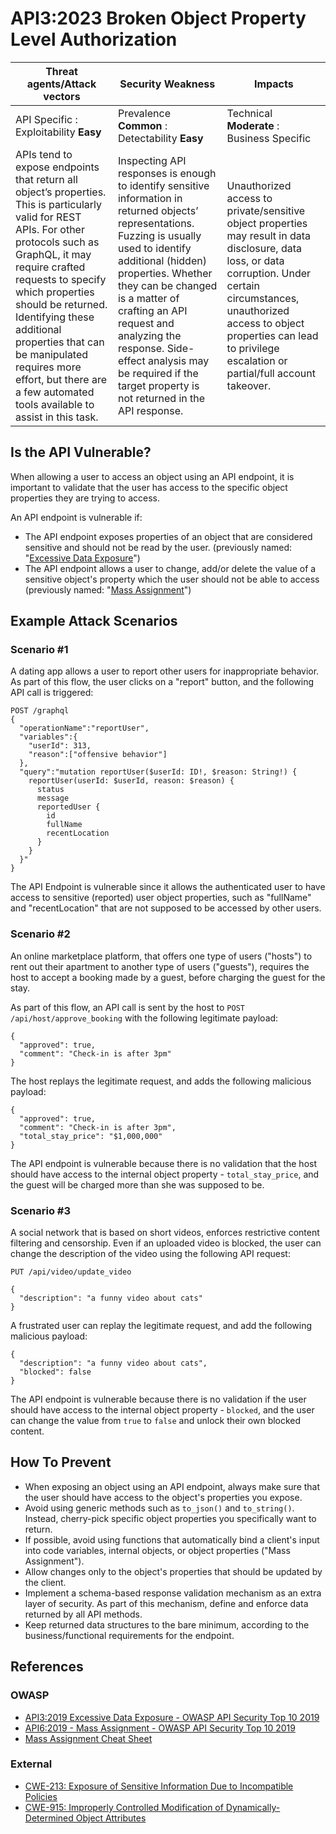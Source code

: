 API3:2023 Broken Object Property Level Authorization
====================================================

| Threat agents/Attack vectors | Security Weakness | Impacts |
| - | - | - |
| API Specific : Exploitability **Easy** | Prevalence **Common** : Detectability **Easy** | Technical **Moderate** : Business Specific |
| APIs tend to expose endpoints that return all object’s properties. This is particularly valid for REST APIs. For other protocols such as GraphQL, it may require crafted requests to specify which properties should be returned. Identifying these additional properties that can be manipulated requires more effort, but there are a few automated tools available to assist in this task. | Inspecting API responses is enough to identify sensitive information in returned objects’ representations. Fuzzing is usually used to identify additional (hidden) properties. Whether they can be changed is a matter of crafting an API request and analyzing the response. Side-effect analysis may be required if the target property is not returned in the API response. | Unauthorized access to private/sensitive object properties may result in data disclosure, data loss, or data corruption. Under certain circumstances, unauthorized access to object properties can lead to privilege escalation or partial/full account takeover. |

## Is the API Vulnerable?

When allowing a user to access an object using an API endpoint, it is important
to validate that the user has access to the specific object properties they are
trying to access.

An API endpoint is vulnerable if:

* The API endpoint exposes properties of an object that are considered
  sensitive and should not be read by the user. (previously named: "[Excessive
  Data Exposure][1]")
* The API endpoint allows a user to change, add/or delete the value of a
  sensitive object's property which the user should not be able to access
  (previously named: "[Mass Assignment][2]")

## Example Attack Scenarios

### Scenario #1

A dating app allows a user to report other users for inappropriate behavior.
As part of this flow, the user clicks on a "report" button, and the following
API call is triggered:

```
POST /graphql
{
  "operationName":"reportUser",
  "variables":{
    "userId": 313,
    "reason":["offensive behavior"]
  },
  "query":"mutation reportUser($userId: ID!, $reason: String!) {
    reportUser(userId: $userId, reason: $reason) {
      status
      message
      reportedUser {
        id
        fullName
        recentLocation
      }
    }
  }"
}
```

The API Endpoint is vulnerable since it allows the authenticated user to have
access to sensitive (reported) user object properties, such as "fullName" and
"recentLocation" that are not supposed to be accessed by other users.

### Scenario #2

An online marketplace platform, that offers one type of users ("hosts") to rent
out their apartment to another type of users ("guests"), requires the host to
accept a booking made by a guest, before charging the guest for the stay.

As part of this flow, an API call is sent by the host to
`POST /api/host/approve_booking` with the following legitimate payload:

```
{
  "approved": true,
  "comment": "Check-in is after 3pm"
}
```

The host replays the legitimate request, and adds the following malicious
payload:

```
{
  "approved": true,
  "comment": "Check-in is after 3pm",
  "total_stay_price": "$1,000,000"
}
```

The API endpoint is vulnerable because there is no validation that the host
should have access to the internal object property - `total_stay_price`, and
the guest will be charged more than she was supposed to be.

### Scenario #3

A social network that is based on short videos, enforces restrictive content
filtering and censorship. Even if an uploaded video is blocked, the user can
change the description of the video using the following API request:

```
PUT /api/video/update_video

{
  "description": "a funny video about cats"
}
```

A frustrated user can replay the legitimate request, and add the following
malicious payload:

```
{
  "description": "a funny video about cats",
  "blocked": false
}
```

The API endpoint is vulnerable because there is no validation if the user
should have access to the internal object property - `blocked`, and the user
can change the value from `true` to `false` and unlock their own blocked
content.

## How To Prevent

* When exposing an object using an API endpoint, always make sure that the user
  should have access to the object's properties you expose.
* Avoid using generic methods such as `to_json()` and `to_string()`. Instead,
  cherry-pick specific object properties you specifically want to return.
* If possible, avoid using functions that automatically bind a client's input
  into code variables, internal objects, or object properties
  ("Mass Assignment").
* Allow changes only to the object's properties that should be updated by the
  client.
* Implement a schema-based response validation mechanism as an extra layer of
  security. As part of this mechanism, define and enforce data returned by all
  API methods.
* Keep returned data structures to the bare minimum, according to the
  business/functional requirements for the endpoint.

## References

### OWASP

* [API3:2019 Excessive Data Exposure - OWASP API Security Top 10 2019][1]
* [API6:2019 - Mass Assignment - OWASP API Security Top 10 2019][2]
* [Mass Assignment Cheat Sheet][3]

### External

* [CWE-213: Exposure of Sensitive Information Due to Incompatible Policies][4]
* [CWE-915: Improperly Controlled Modification of Dynamically-Determined Object Attributes][5]

[1]: https://github.com/OWASP/API-Security/blob/master/2019/en/src/0xa3-excessive-data-exposure.md
[2]: https://github.com/OWASP/API-Security/blob/master/2019/en/src/0xa6-mass-assignment.md
[3]: https://cheatsheetseries.owasp.org/cheatsheets/Mass_Assignment_Cheat_Sheet.html
[4]: https://cwe.mitre.org/data/definitions/213.html
[5]: https://cwe.mitre.org/data/definitions/915.html
